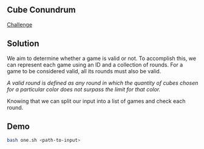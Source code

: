 ## Cube Conundrum

[Challenge](https://adventofcode.com/2023/day/2)

## Solution

We aim to determine whether a game is valid or not.
To accomplish this, we can represent each game using an ID and a collection of rounds.
For a game to be considered valid, all its rounds must also be valid.

<i >
A valid round is defined as any round in which the quantity of cubes chosen for a particular color does not surpass the limit for that color.
</i>

Knowing that we can split our input into a list of games and check each round.

## Demo

```bash
bash one.sh <path-to-input>
```
